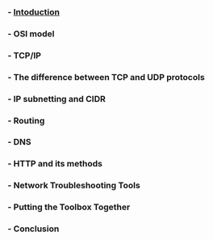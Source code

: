 ### - [Intoduction](/MAIN/01%20Computer%20Networking/01%20Introduction.md)
### - OSI model
### - TCP/IP
### - The difference between TCP and UDP protocols
### - IP subnetting and CIDR
### - Routing
### - DNS
### - HTTP and its methods
### - Network Troubleshooting Tools
### - Putting the Toolbox Together
### - Conclusion